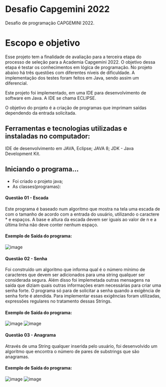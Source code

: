 # Desafio Capgemini 2022
Desafio de programação CAPGEMINI 2022.


# Escopo e objetivo
Esse projeto tem a finalidade de avaliação para a terceira etapa do processo de seleção para a Academia Capgemini 2022. O objetivo dessa etapa é testar os conhecimentos em lógica de programação. No projeto abaixo há três questões com diferentes níveis de dificuldade. A implementação dos testes foram feitos em Java, sendo assim um diferencial.

Este projeto foi implementado, em uma IDE para desenvolvimento de software em Java. A IDE se chama ECLIPSE.

O objetivo do projeto é a criação de programas que imprimam saídas dependendo da entrada solicitada.

## Ferramentas e tecnologias utilizadas e instaladas no computador:
IDE de desenvolvimento em JAVA, Eclipse;
JAVA 8;
JDK - Java Development Kit.

## Iniciando o programa...
 - Foi criado o projeto java;
 - As classes(programas):
#### Questão 01 - Escada
Este programa é baseado num algoritmo que mostra na tela uma escada de com o tamanho de acordo com a entrada do usuário, utilizando o caractere * e espaços. A base e altura da escada devem ser iguais ao valor de n e a última linha não deve conter nenhum espaço.
#### Exemplo de Saída do programa:
![image](https://user-images.githubusercontent.com/36796432/154860464-7ecd8548-4681-4fe7-a267-f3c98e779d9b.png)


#### Questão 02 - Senha 
Foi construído um algoritmo que informa qual é o número mínimo de caracteres que devem ser adicionados para uma string qualquer ser considerada segura. Além disso foi implemetada outras mensagens na saída que diziam quais outras informações eram necessárias para criar uma senha forte. O programa só para de solicitar a senha quando a exigência de senha forte é atendida.
Para implementar essas exigências foram utilizadas, expressões regulares no tratamento dessas Strings.
#### Exemplo de Saída do programa:
![image](https://user-images.githubusercontent.com/36796432/154860551-42061db6-528e-4c59-8880-0c28a2e851b2.png)
![image](https://user-images.githubusercontent.com/36796432/154860598-6196fd43-9e84-44e4-b466-014a2b949437.png)

#### Questão 03 - Anagrama
Através de uma String qualquer inserida pelo usuário, foi desenvolvido um algoritmo que encontra o número de pares de substrings que são anagramas.
#### Exemplo de Saída do programa:
![image](https://user-images.githubusercontent.com/36796432/154860625-55d30bb3-29af-4278-bb2d-d8550ff63611.png)
![image](https://user-images.githubusercontent.com/36796432/154860642-9dd959ba-2d74-4737-aa7a-9a495ac93e8f.png)


